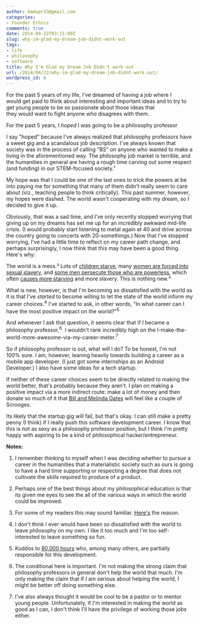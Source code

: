 ```yaml
---
author: kmdupr33@gmail.com
categories:
- Founder Ethics
comments: true
date: 2014-04-22T03:11:09Z
slug: why-im-glad-my-dream-job-didnt-work-out
tags:
- life
- philosophy
- software
title: Why I'm Glad my Dream Job Didn't work out
url: /2014/04/22/why-im-glad-my-dream-job-didnt-work-out/
wordpress_id: 6
---
```


For the past 5 years of my life, I've dreamed of having a job where I would get paid to think about interesting and important ideas and to try to get young people to be so passionate about those ideas that they would want to fight anyone who disagrees with them.

For the past 5 years, I *hoped* I was going to be a philosophy professor

I say "hoped" because I've always realized that philosophy professors have a sweet gig and a scandalous job description. I've always known that society was in the process of calling "BS" on anyone who wanted to make a living in the aforementioned way. The philosophy job market is terrible, and the humanities in general are having a rough time carving out some respect (and funding) in our STEM-focused society.¹

My hope was that I could be one of the last ones to trick the powers at be into paying me for something that many of them didn't really seem to care about (viz., teaching people to think critically). This past summer, however, my hopes were dashed. The world wasn't cooperating with my dream, so I decided to give it up.

Obviously, that was a sad time, and I've only recently stopped worrying that giving up on my dreams has set me up for an incredibly awkward mid-life crisis. (I would probably start listening to metal again at 40 and drive across the country going to concerts with 20-somethings.) Now that I've stopped worrying, I've had a little time to reflect on my career path change, and perhaps surprisingly, I now think that this may have been a good thing. Here's why:

The world is a mess.² Lots of [children starve](http://www.dw.de/world-still-has-870-million-undernourished-people/a-17156507), many [women are forced into sexual slavery](http://www.nytimes.com/2013/10/16/opinion/sex-trafficking-in-india.html?_r=0), and [some men persecute those who are powerless](https://www.google.com/search?q=syrian+leader&oq=syrian+leader&aqs=chrome..69i57j0l5.2342j0j4&sourceid=chrome&espv=210&es_sm=93&ie=UTF-8#es_sm=93&espv=210&q=bashar+al-assad&tbm=nws), which often [causes more starving](http://www.wfp.org/crisis/syria) and more slavery. This is nothing new.³

What is new, however, is that I'm becoming so dissatisfied with the world as it is that I've *started* to become willing to let the state of the world inform my career choices.<sup>4</sup> I've started to ask, in other words, "In what career can I have the most positive impact on the world?"<sup>5</sup>

And whenever I ask that question, it seems clear that if *I* became a philosophy professor,<sup>6</sup>  I wouldn't rank incredibly high on the I-make-the-world-more-awesome-via-my-career-meter.<sup>7</sup>

So if philosophy professor is out, what will I do? To be honest, I'm not 100% sure. I am, however, leaning heavily towards building a career as a mobile app developer. (I just got some internships as an Android Developer.) I also have some ideas for a tech startup.

If neither of these career choices seem to be directly related to making the world better, that's probably because they aren't. I plan on making a positive impact via a more indirect route: make a lot of money and then donate so much of it that [Bill and Melinda Gates](http://www.gatesfoundation.org/) will feel like a couple of Scrooges.


Its likely that the startup gig will fail, but that's okay. I can still make a pretty penny (I think) if I really push this software development career. I know that this is not as sexy as a philosophy professor position, but I think I'm pretty happy with aspiring to be a kind of philosophical hacker/entrepreneur.

**Notes:**

1. I remember thinking to myself when I was deciding whether to pursue a career in the humanities that a materialistic society such as ours is going to have a hard time supporting or respecting a degree that does not cultivate the skills required to produce of a product.

2. Perhaps one of the best things about my philosophical education is that its given me eyes to see the all of the various ways in which the world could be improved.

3. For some of my readers this may sound familiar. [Here's](http://kmattd.wordpress.com/2013/10/27/why-im-confused-about-my-upcoming-wedding/) the reason.

4. I don't think I ever would have been so dissatisfied with the world to leave philosophy on my own. I like it too much and I'm too self-interested to leave something so fun.

5. Kuddos to [80,000 hours](http://80000hours.org/) who, among many others, are partially responsible for this development.

6. The conditional here is important. I'm not making the strong claim that philosophy professors in general don't help the world that much. I'm only making the claim that if *I* am serious about helping the world, I might be better off doing something else.

7. I've also always thought it would be cool to be a pastor or to mentor young people. Unfortunately, if I'm interested in making the world as good as I can, I don't think I'll have the privilege of working those jobs either.
